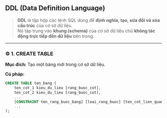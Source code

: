 ## DDL (Data Definition Language)
> **DDL** là tập hợp các lệnh SQL dùng để **định nghĩa, tạo, sửa đổi và xóa cấu trúc** của cơ sở dữ liệu.  
> Nó tập trung vào **khung (schema)** của cơ sở dữ liệu chứ **không tác động trực tiếp đến dữ liệu** bên trong.

---

### ⚙️ **1. CREATE TABLE**
**Mục đích:** Tạo một bảng mới trong cơ sở dữ liệu.  

**Cú pháp:**
```sql
CREATE TABLE ten_bang (
    ten_cot_1 kieu_du_lieu [rang_buoc_cot],
    ten_cot_2 kieu_du_lieu [rang_buoc_cot],
    ...
    [CONSTRAINT ten_rang_buoc_bang] [loai_rang_buoc] [ten_cot_lien_quan],
    ...
);



